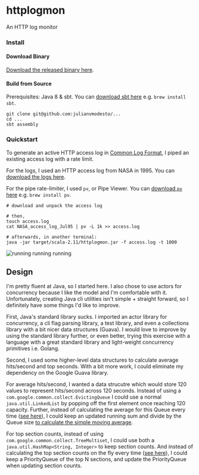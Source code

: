 # httplogmon
An HTTP log monitor

### Install

#### Download Binary

[Download the released binary here](https://github.com/julianvmodesto/httplogmon/releases/tag/1.0.0).

#### Build from Source

Prerequisites: Java 8 & sbt. You can [download sbt here](http://www.scala-sbt.org/download.html)
e.g. `brew install sbt`.

```
git clone git@github.com:julianvmodesto/...
cd ...
sbt assembly
```

### Quickstart

To generate an active HTTP access log in
[Common Log Format](https://en.wikipedia.org/wiki/Common_Log_Format), I piped
an existing access log with a rate limit.

For the logs, I used an HTTP access log from NASA in 1995. You can [download
the logs here](http://ita.ee.lbl.gov/html/contrib/NASA-HTTP.html).

For the pipe rate-limiter, I used `pv`, or Pipe Viewer. You can [download `pv`
here](http://www.ivarch.com/programs/pv.shtml) e.g. `brew install pv`.

```
# download and unpack the access log

# then,
touch access.log
cat NASA_access_log_Jul95 | pv -L 1k >> access.log

# afterwards, in another terminal:
java -jar target/scala-2.11/httplogmon.jar -f access.log -t 1000
```

![running running running](https://github.com/julianvmodesto/datadog-homework/blob/master/example.gif)

## Design
I'm pretty fluent at Java, so I started here. I also chose to use actors for concurrency
because I like the model and I'm comfortable with it. Unfortunately, creating Java cli utilities
isn't simple + straight forward, so I definitely have some things I'd
like to improve.

First, Java's standard library sucks. I imported an actor library for
concurrency, a cli flag parsing library, a test library, and even a collections
library with a bit nicer data structures (Guava). I would love to improve by using the
standard library further, or even better, trying this exercise with a language with a
great standard library and light-weight concurrency primitives i.e. Golang.

Second, I used some higher-level data structures to calculate average hits/second
and top seconds. With a bit more work, I could eliminate my dependency on the
Google Guava library.

For average hits/second, I wanted a data strucutre which would store 120 values
to represent hits/second across 120 seconds. Instead of using a
`com.google.common.collect.EvictingQueue` I could use a normal
`java.util.LinkedList` by popping off the first element once reaching 120
capacity. Further, instead of calculating the average for this Queue every time
([see here](https://github.com/julianvmodesto/httplogmon/blob/master/src/main/java/actors/HitsPerSecondActor.java#L40-L44)),
I could keep an updated running sum and divide by the Queue size
[to calculate the simple moving average](https://en.wikipedia.org/wiki/Moving_average#Simple_moving_averag://en.wikipedia.org/wiki/Moving_average#Simple_moving_average).

For top section counts, instead of using
`com.google.common.collect.TreeMultiset`, I could use both a
`java.util.HashMap<String, Integer>` to keep section counts. And instead of
calculating the top section counts on the fly every time
([see here](https://github.com/julianvmodesto/httplogmon/blob/master/src/main/java/actors/HitsPerSectionActor.java#L34-L36)),
I could keep a PriorityQueue of the top N sections, and update the
PriorityQueue when updating section counts.


